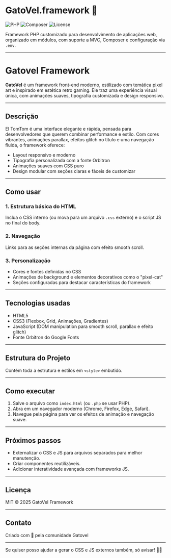 # GatoVel.framework 🚀

![PHP](https://img.shields.io/badge/PHP-8.4-blue)
![Composer](https://img.shields.io/badge/Composer-v2.6-blue)
![License](https://img.shields.io/badge/License-MIT-green)

Framework PHP customizado para desenvolvimento de aplicações web, organizado em módulos, com suporte a MVC, Composer e configuração via `.env`.

---

# Gatovel Framework

**GatoVel** é um framework front-end moderno, estilizado com temática pixel art e inspirado em estética retro gaming. Ele traz uma experiência visual única, com animações suaves, tipografia customizada e design responsivo.

---

## Descrição

El TomTom é uma interface elegante e rápida, pensada para desenvolvedores que querem combinar performance e estilo. Com cores vibrantes, animações parallax, efeitos glitch no título e uma navegação fluida, o framework oferece:

- Layout responsivo e moderno
- Tipografia personalizada com a fonte Orbitron
- Animações suaves com CSS puro
- Design modular com seções claras e fáceis de customizar

---

## Como usar

### 1. Estrutura básica do HTML

Inclua o CSS interno (ou mova para um arquivo `.css` externo) e o script JS no final do body.

### 2. Navegação

Links para as seções internas da página com efeito smooth scroll.

### 3. Personalização

- Cores e fontes definidas no CSS
- Animações de background e elementos decorativos como o "pixel-cat"
- Seções configuradas para destacar características do framework

---

## Tecnologias usadas

- HTML5
- CSS3 (Flexbox, Grid, Animações, Gradientes)
- JavaScript (DOM manipulation para smooth scroll, parallax e efeito glitch)
- Fonte Orbitron do Google Fonts

---

## Estrutura do Projeto


Contém toda a estrutura e estilos em `<style>` embutido.

---

## Como executar

1. Salve o arquivo como `index.html` (ou `.php` se usar PHP).
2. Abra em um navegador moderno (Chrome, Firefox, Edge, Safari).
3. Navegue pela página para ver os efeitos de animação e navegação suave.

---

## Próximos passos

- Externalizar o CSS e JS para arquivos separados para melhor manutenção.
- Criar componentes reutilizáveis.
- Adicionar interatividade avançada com frameworks JS.

---

## Licença

MIT © 2025 GatoVel Framework

---

## Contato

Criado com 💚 pela comunidade Gatovel

---

Se quiser posso ajudar a gerar o CSS e JS externos também, só avisar! 🚀🐱
